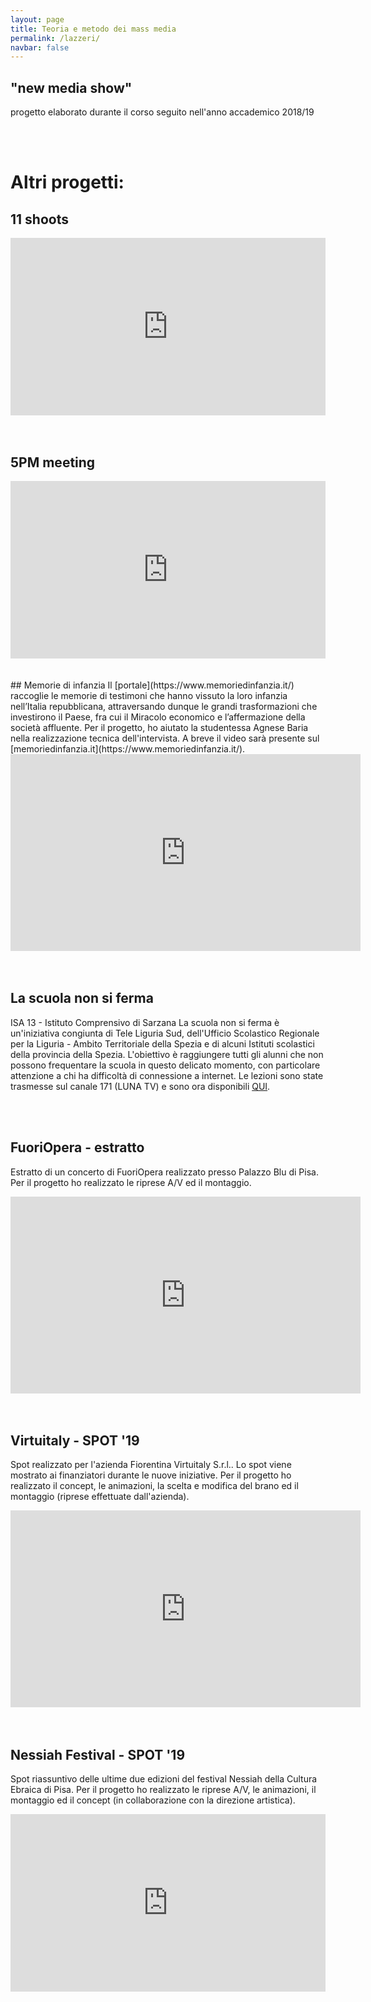 ```yaml
---
layout: page
title: Teoria e metodo dei mass media
permalink: /lazzeri/
navbar: false
---
```

## "new media show"
progetto elaborato durante il corso seguito nell'anno accademico 2018/19
<div></div>
<br>
<br>

# Altri progetti:

## 11 shoots

<div style="padding:56.25% 0 0 0;position:relative;"><iframe src="https://player.vimeo.com/video/449447656?autoplay=1&color=ffffff&byline=0&portrait=0" style="position:absolute;top:0;left:0;width:100%;height:100%;" frameborder="0" allow="autoplay; fullscreen" allowfullscreen></iframe></div><script src="https://player.vimeo.com/api/player.js"></script>
<br>
<br>

## 5PM meeting

<div style="padding:56.25% 0 0 0;position:relative;"><iframe src="https://player.vimeo.com/video/449447348?autoplay=1&color=ffffff&byline=0&portrait=0" style="position:absolute;top:0;left:0;width:100%;height:100%;" frameborder="0" allow="autoplay; fullscreen" allowfullscreen></iframe></div><script src="https://player.vimeo.com/api/player.js"></script>

<br>
<br>
## Memorie di infanzia
Il [portale](https://www.memoriedinfanzia.it/) raccoglie le memorie di testimoni che hanno vissuto la loro infanzia nell’Italia repubblicana, attraversando dunque le grandi trasformazioni che investirono il Paese, fra cui il Miracolo economico e l’affermazione della società affluente.
Per il progetto, ho aiutato la studentessa Agnese Baria nella realizzazione tecnica dell'intervista. A breve il video sarà presente sul [memoriedinfanzia.it](https://www.memoriedinfanzia.it/).
<div class="media-container">
<iframe width="560" height="315" src="https://www.youtube-nocookie.com/embed/LV34pFh_CKg" frameborder="0" allow="accelerometer; autoplay; encrypted-media; gyroscope; picture-in-picture" allowfullscreen></iframe>
</div>

<br>
<br>

## La scuola non si ferma
ISA 13 - Istituto Comprensivo di Sarzana
La scuola non si ferma è un'iniziativa congiunta di Tele Liguria Sud, dell'Ufficio Scolastico Regionale per la Liguria - Ambito Territoriale della Spezia e di alcuni Istituti scolastici della provincia della Spezia.
L'obiettivo è raggiungere tutti gli alunni che non possono frequentare la scuola in questo delicato momento, con particolare attenzione a chi ha difficoltà di connessione a internet. Le lezioni sono state trasmesse sul canale 171 (LUNA TV) e sono ora disponibili [QUI](https://sites.google.com/istitutocomprensivosarzana.edu.it/tls/home-page).

<br>
<br>

## FuoriOpera - estratto
Estratto di un concerto di FuoriOpera realizzato presso Palazzo Blu di Pisa.
Per il progetto ho realizzato le riprese A/V ed il montaggio.
<div class="media-container">
<iframe width="560" height="315" src="https://www.youtube-nocookie.com/embed/0qBL2vch39M" frameborder="0" allow="accelerometer; autoplay; encrypted-media; gyroscope; picture-in-picture" allowfullscreen></iframe>
</div>

<br>
<br>

## Virtuitaly - SPOT '19
Spot realizzato per l'azienda Fiorentina Virtuitaly S.r.l.. Lo spot viene mostrato ai finanziatori durante le nuove iniziative.
Per il progetto ho realizzato il concept, le animazioni, la scelta e modifica del brano ed il montaggio (riprese effettuate dall'azienda).
<div class="media-container">
<iframe width="560" height="315" src="https://www.youtube-nocookie.com/embed/fi8cB96DtAk" frameborder="0" allow="accelerometer; autoplay; encrypted-media; gyroscope; picture-in-picture" allowfullscreen></iframe>
</div>

<br>
<br>

## Nessiah Festival - SPOT '19
Spot riassuntivo delle ultime due edizioni del festival Nessiah della Cultura Ebraica di Pisa.
Per il progetto ho realizzato le riprese A/V, le animazioni, il montaggio ed il concept (in collaborazione con la direzione artistica).
<div class="media-container">
<div style="padding:56.25% 0 0 0;position:relative;"><iframe src="https://player.vimeo.com/video/451425838?autoplay=1&color=ffffff&byline=0&portrait=0" style="position:absolute;top:0;left:0;width:100%;height:100%;" frameborder="0" allow="autoplay; fullscreen" allowfullscreen></iframe></div><script src="https://player.vimeo.com/api/player.js"></script>
</div>

<br>
<br>
